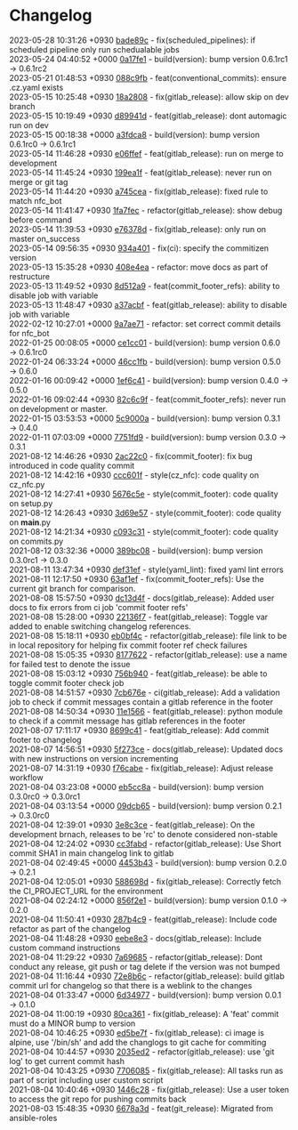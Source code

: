 # Changelog

2023-05-28 10:31:26 +0930 [bade89c](https://gitlab.com/nofusscomputing/projects/gitlab-ci/-/commit/bade89c5333ca853844e224f46a2d3dafab7179d) - fix(scheduled_pipelines): if scheduled pipeline only run schedualable jobs  
2023-05-24 04:40:52 +0000 [0a17fe1](https://gitlab.com/nofusscomputing/projects/gitlab-ci/-/commit/0a17fe1aa320c658c05d7a693ff76af4a54e6130) - build(version): bump version 0.6.1rc1 → 0.6.1rc2  
2023-05-21 01:48:53 +0930 [088c9fb](https://gitlab.com/nofusscomputing/projects/gitlab-ci/-/commit/088c9fb04c80961f4de8d2b129955ae8cd0b9529) - feat(conventional_commits): ensure .cz.yaml exists  
2023-05-15 10:25:48 +0930 [18a2808](https://gitlab.com/nofusscomputing/projects/gitlab-ci/-/commit/18a280878799fe077efa0ed5b11bceedd53eb5c8) - fix(gitlab_release): allow skip on dev branch  
2023-05-15 10:19:49 +0930 [d89941d](https://gitlab.com/nofusscomputing/projects/gitlab-ci/-/commit/d89941df05bfed4b0ad1277e715b224d232e7949) - feat(gitlab_release): dont automagic run on dev  
2023-05-15 00:18:38 +0000 [a3fdca8](https://gitlab.com/nofusscomputing/projects/gitlab-ci/-/commit/a3fdca83bf7acb58d47792a66d1cd0728747361c) - build(version): bump version 0.6.1rc0 → 0.6.1rc1  
2023-05-14 11:46:28 +0930 [e06ffef](https://gitlab.com/nofusscomputing/projects/gitlab-ci/-/commit/e06ffef66c4a0ba1f48f109c175239560909e698) - feat(gitlab_release): run on merge to development  
2023-05-14 11:45:24 +0930 [199ea1f](https://gitlab.com/nofusscomputing/projects/gitlab-ci/-/commit/199ea1f23c6a3df2b40ae3d9a5668719301500d9) - feat(gitlab_release): never run on merge or git tag  
2023-05-14 11:44:20 +0930 [a745cea](https://gitlab.com/nofusscomputing/projects/gitlab-ci/-/commit/a745ceac5ebce458b46593311e5285f40dcba349) - fix(gitlab_release): fixed rule to match nfc_bot  
2023-05-14 11:41:47 +0930 [1fa7fec](https://gitlab.com/nofusscomputing/projects/gitlab-ci/-/commit/1fa7fec38a54b7ddf460b1394a7024ef161fab24) - refactor(gitlab_release): show debug before command  
2023-05-14 11:39:53 +0930 [e76378d](https://gitlab.com/nofusscomputing/projects/gitlab-ci/-/commit/e76378dd068e200a1198f1811efb9d3bec7878f5) - fix(gitlab_release): only run on master on_success  
2023-05-14 09:56:35 +0930 [934a401](https://gitlab.com/nofusscomputing/projects/gitlab-ci/-/commit/934a401a9620891b09a5fe9c9b0e50a97b43fa9b) - fix(ci): specify the commitizen version  
2023-05-13 15:35:28 +0930 [408e4ea](https://gitlab.com/nofusscomputing/projects/gitlab-ci/-/commit/408e4eab9e1f61004f1e38af6d1531747b7da99b) - refactor: move docs as part of restructure  
2023-05-13 11:49:52 +0930 [8d512a9](https://gitlab.com/nofusscomputing/projects/gitlab-ci/-/commit/8d512a9a4bd7f4895645436f057c4bab3efb864e) - feat(commit_footer_refs): ability to disable job with variable  
2023-05-13 11:48:47 +0930 [a37acbf](https://gitlab.com/nofusscomputing/projects/gitlab-ci/-/commit/a37acbfc7d3ea20ece7cb76e15a14858b26f8508) - feat(gitlab_release): ability to disable job with variable  
2022-02-12 10:27:01 +0000 [9a7ae71](https://gitlab.com/nofusscomputing/projects/gitlab-ci/-/commit/9a7ae7106e80a038b31cdc9fc172bb1f974ecb94) - refactor: set correct commit details for nfc_bot  
2022-01-25 00:08:05 +0000 [ce1cc01](https://gitlab.com/nofusscomputing/projects/gitlab-ci/-/commit/ce1cc017e26ff7f6cee586cc7d98e4d292275672) - build(version): bump version 0.6.0 → 0.6.1rc0  
2022-01-24 06:33:24 +0000 [46cc1fb](https://gitlab.com/nofusscomputing/projects/gitlab-ci/-/commit/46cc1fbb6a878e485af39e679b5184a9912c2e7f) - build(version): bump version 0.5.0 → 0.6.0  
2022-01-16 00:09:42 +0000 [1ef6c41](https://gitlab.com/nofusscomputing/projects/gitlab-ci/-/commit/1ef6c41818c40183f8019ea5cde48b4278e4d694) - build(version): bump version 0.4.0 → 0.5.0  
2022-01-16 09:02:44 +0930 [82c6c9f](https://gitlab.com/nofusscomputing/projects/gitlab-ci/-/commit/82c6c9f5d53594544cea9a7bc59a10ab1e9ebedd) - feat(commit_footer_refs): never run on development or master.  
2022-01-15 03:53:53 +0000 [5c9000a](https://gitlab.com/nofusscomputing/projects/gitlab-ci/-/commit/5c9000a74859504ed64bbefa1fd193f80a2b69c2) - build(version): bump version 0.3.1 → 0.4.0  
2022-01-11 07:03:09 +0000 [7751fd9](https://gitlab.com/nofusscomputing/projects/gitlab-ci/-/commit/7751fd9494f610fff0ea16bd303bfe62d0034eec) - build(version): bump version 0.3.0 → 0.3.1  
2021-08-12 14:46:26 +0930 [2ac22c0](https://gitlab.com/nofusscomputing/projects/gitlab-ci/-/commit/2ac22c0e914016a8944ff9b94640f3e87f409069) - fix(commit_footer): fix bug introduced in code quality commit  
2021-08-12 14:42:16 +0930 [ccc601f](https://gitlab.com/nofusscomputing/projects/gitlab-ci/-/commit/ccc601f641a9b07b63a160d779c5037481316e75) - style(cz_nfc): code quality on cz_nfc.py  
2021-08-12 14:27:41 +0930 [5676c5e](https://gitlab.com/nofusscomputing/projects/gitlab-ci/-/commit/5676c5ee376f574a8581e8c8f4810eb5a7c511ba) - style(commit_footer): code quality on setup.py  
2021-08-12 14:26:43 +0930 [3d69e57](https://gitlab.com/nofusscomputing/projects/gitlab-ci/-/commit/3d69e57714cd529b13ddc9c575c2dc955a350dd9) - style(commit_footer): code quality on __main__.py  
2021-08-12 14:21:34 +0930 [c093c31](https://gitlab.com/nofusscomputing/projects/gitlab-ci/-/commit/c093c31cbd12989f7109dbcb6fd4f029c42a3919) - style(commit_footer): code quality on commits.py  
2021-08-12 03:32:36 +0000 [389bc08](https://gitlab.com/nofusscomputing/projects/gitlab-ci/-/commit/389bc08d7686153fb374aa83d440c35c9b4eac90) - build(version): bump version 0.3.0rc1 → 0.3.0  
2021-08-11 13:47:34 +0930 [def31ef](https://gitlab.com/nofusscomputing/projects/gitlab-ci/-/commit/def31ef562c0002713401652657d59320548ee85) - style(yaml_lint): fixed yaml lint errors  
2021-08-11 12:17:50 +0930 [63af1ef](https://gitlab.com/nofusscomputing/projects/gitlab-ci/-/commit/63af1efb4fd92a9f8755f766728a18d8f390b805) - fix(commit_footer_refs): Use the current git branch for comparison.  
2021-08-08 15:57:50 +0930 [dc13d4f](https://gitlab.com/nofusscomputing/projects/gitlab-ci/-/commit/dc13d4f2841038c085dcf29dfb0b0c5d2f00f099) - docs(gitlab_release): Added user docs to fix errors from ci job 'commit footer refs'  
2021-08-08 15:28:00 +0930 [22136f7](https://gitlab.com/nofusscomputing/projects/gitlab-ci/-/commit/22136f7dd22b9487d362a7ed63ca1b76e52b9cc7) - feat(gitlab_release): Toggle var added to enable switching changelog references.  
2021-08-08 15:18:11 +0930 [eb0bf4c](https://gitlab.com/nofusscomputing/projects/gitlab-ci/-/commit/eb0bf4c1740dbd7a47ceb031c0d1c854899a1e40) - refactor(gitlab_release): file link to be in local repository for helping fix commit footer ref check failures  
2021-08-08 15:05:35 +0930 [8177622](https://gitlab.com/nofusscomputing/projects/gitlab-ci/-/commit/81776223c5cb392c12c7ca63488a1df10290e9d1) - refactor(gitlab_release): use a name for failed test to denote the issue  
2021-08-08 15:03:12 +0930 [756b940](https://gitlab.com/nofusscomputing/projects/gitlab-ci/-/commit/756b9406dde8cf0bf0030ac72855a054ece3a883) - feat(gitlab_release): be able to toggle commit footer check job  
2021-08-08 14:51:57 +0930 [7cb676e](https://gitlab.com/nofusscomputing/projects/gitlab-ci/-/commit/7cb676eb98a7de30d47a6b49a87067116684cfd2) - ci(gitlab_release): Add a validation job to check if commit messages contain a gitlab reference in the footer  
2021-08-08 14:50:34 +0930 [11e1566](https://gitlab.com/nofusscomputing/projects/gitlab-ci/-/commit/11e156619d0d820e534897bafd5f39e6f9defcbf) - feat(gitlab_release): python module to check if a commit message has gitlab references in the footer  
2021-08-07 17:11:17 +0930 [8699c41](https://gitlab.com/nofusscomputing/projects/gitlab-ci/-/commit/8699c41219d70e6f41f42dc7f2c1bcf542b3f723) - feat(gitlab_release): Add commit footer to changelog  
2021-08-07 14:56:51 +0930 [5f273ce](https://gitlab.com/nofusscomputing/projects/gitlab-ci/-/commit/5f273ce23a331eaf11623207ec4aba8b856c14f0) - docs(gitlab_release): Updated docs with new instructions on version incrementing  
2021-08-07 14:31:19 +0930 [f76cabe](https://gitlab.com/nofusscomputing/projects/gitlab-ci/-/commit/f76cabeeb04b028a231dc1c232862db5fcad4345) - fix(gitlab_release): Adjust release workflow  
2021-08-04 03:23:08 +0000 [eb5cc8a](https://gitlab.com/nofusscomputing/projects/gitlab-ci/-/commit/eb5cc8a0e2885a9ed16a8d1a81611aec4d5a4d31) - build(version): bump version 0.3.0rc0 → 0.3.0rc1  
2021-08-04 03:13:54 +0000 [09dcb65](https://gitlab.com/nofusscomputing/projects/gitlab-ci/-/commit/09dcb65b090f59e9f8a6bea5eba4bb98bddbad3d) - build(version): bump version 0.2.1 → 0.3.0rc0  
2021-08-04 12:39:01 +0930 [3e8c3ce](https://gitlab.com/nofusscomputing/projects/gitlab-ci/-/commit/3e8c3ce7cd64a6e9110818d32c15c3602fefb76c) - feat(gitlab_release): On the development brnach, releases to be 'rc' to denote considered non-stable  
2021-08-04 12:24:02 +0930 [cc3fabd](https://gitlab.com/nofusscomputing/projects/gitlab-ci/-/commit/cc3fabdaa28f97c3e1600e4a0d95a05bb547e772) - refactor(gitlab_release): Use Short commit SHA1 in main changelog link to gitlab  
2021-08-04 02:49:45 +0000 [4453b43](https://gitlab.com/nofusscomputing/projects/gitlab-ci/-/commit/4453b433c8966a334f02af592a6ce8092f2ac9de) - build(version): bump version 0.2.0 → 0.2.1  
2021-08-04 12:05:01 +0930 [588698d](https://gitlab.com/nofusscomputing/projects/gitlab-ci/-/commit/588698df2668853a97fe60901ab324310f34f279) - fix(gitlab_release): Correctly fetch the CI_PROJECT_URL for the environment  
2021-08-04 02:24:12 +0000 [856f2e1](https://gitlab.com/nofusscomputing/projects/gitlab-ci/-/commit/856f2e1770d0bda823996122ee70916dc0fe455b) - build(version): bump version 0.1.0 → 0.2.0  
2021-08-04 11:50:41 +0930 [287b4c9](https://gitlab.com/nofusscomputing/projects/gitlab-ci/-/commit/287b4c954dddfaaf0a66af387676ea438cc80e61) - feat(gitlab_release): Include code refactor as part of the changelog  
2021-08-04 11:48:28 +0930 [eebe8e3](https://gitlab.com/nofusscomputing/projects/gitlab-ci/-/commit/eebe8e30dcb11cd239f35fcb98216b2ae4d20ece) - docs(gitlab_release): Include custom command instructions  
2021-08-04 11:29:22 +0930 [7a69685](https://gitlab.com/nofusscomputing/projects/gitlab-ci/-/commit/7a69685b53cbe5bd7341a176bf63fd17d36bc7f0) - refactor(gitlab_release): Dont conduct any release, git push or tag delete if the version was not bumped  
2021-08-04 11:16:44 +0930 [72e8b6c](https://gitlab.com/nofusscomputing/projects/gitlab-ci/-/commit/72e8b6c84defdb903c5741e3469651987769713f) - refactor(gitlab_release): build gitlab commit url for changelog so that there is a weblink to the changes  
2021-08-04 01:33:47 +0000 [6d34977](https://gitlab.com/nofusscomputing/projects/gitlab-ci/-/commit/6d349774269bcd7c6e406cfe72c78b99f246df7b) - build(version): bump version 0.0.1 → 0.1.0  
2021-08-04 11:00:19 +0930 [80ca361](https://gitlab.com/nofusscomputing/projects/gitlab-ci/-/commit/80ca3618ee56d0f2a2c012416cb6206599a4f3f6) - fix(gitlab_release): A 'feat' commit must do a MINOR bump to version  
2021-08-04 10:46:25 +0930 [ed5be7f](https://gitlab.com/nofusscomputing/projects/gitlab-ci/-/commit/ed5be7fd3c16e86d48e179a2cded53a38f79e1d9) - fix(gitlab_release): ci image is alpine, use '/bin/sh' and add the changlogs to git cache for commiting  
2021-08-04 10:44:57 +0930 [2035ed2](https://gitlab.com/nofusscomputing/projects/gitlab-ci/-/commit/2035ed27af7fc1f3f5b2c42aa5874219fc5fe323) - refactor(gitlab_release): use 'git log' to get current commit hash  
2021-08-04 10:43:25 +0930 [7706085](https://gitlab.com/nofusscomputing/projects/gitlab-ci/-/commit/7706085b09f3cd9b7c09f7f93b182fd425f6525a) - fix(gitlab_release): All tasks run as part of script including user custom script  
2021-08-04 10:40:46 +0930 [1446c28](https://gitlab.com/nofusscomputing/projects/gitlab-ci/-/commit/1446c28ed2bfe2efec99bc2fc83b111717bcb2af) - fix(gitlab_release): Use a user token to access the git repo for pushing commits back  
2021-08-03 15:48:35 +0930 [6678a3d](https://gitlab.com/nofusscomputing/projects/gitlab-ci/-/commit/6678a3dbab2763addc185e766cbaffbc074a6e98) - feat(git_release): Migrated from ansible-roles  
